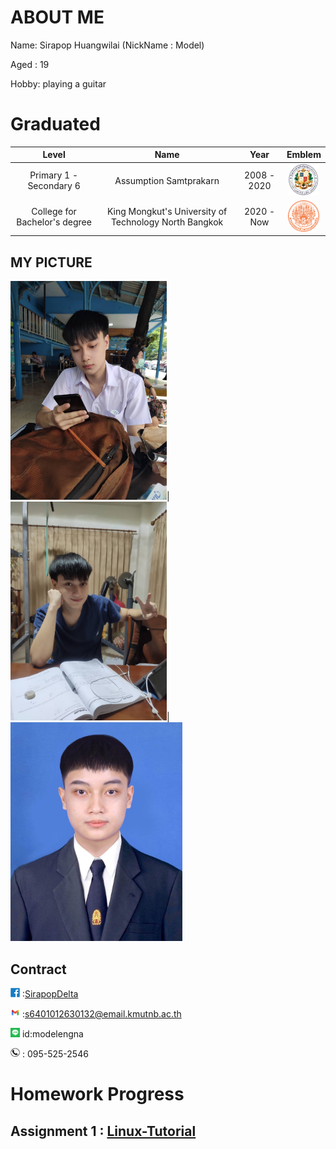 # ABOUT ME
Name: Sirapop Huangwilai (NickName : Model)

Aged : 19

Hobby: playing a guitar 

# Graduated

| Level | Name | Year | Emblem |
| :----: | :----: | :----: | :----: |
| Primary 1 - Secondary 6 | Assumption Samtprakarn | 2008 - 2020 | <img src="/photo/Me/Logo_ACSP.png" alt="Cute_boy" width="50" height="50"/> |
| College for Bachelor's degree | King Mongkut's University of Technology North Bangkok | 2020 - Now | <img src="/photo/Me/Seal_of_KMUTNB.svg.png" alt="Cute_boy" width="50" height="50"/> |

## MY PICTURE

<img src="89A5B02F-567A-47B1-BF45-5FD1DC1D20C3.jpeg" alt="Cute_boy" width="250" height="350"/>|<img src="/photo/Me/IMG_4362.JPG" alt="V_boy" width="250" height="350"/>|<img src="/photo/Me/IMG_4433.JPG" alt="kittyboy" width="275" height="350"/>

## Contract

<img src="A117DF32-30E0-415A-84CF-3349E05971E1.png" alt="A117DF32-30E0-415A-84CF-3349E05971E1" width="15" height="15"/> :[SirapopDelta](https://web.facebook.com/profile.php?id=100017003479477)

<img src="4704F764-39A7-46D6-A54A-572255CAF976.png" alt="4704F764-39A7-46D6-A54A-572255CAF976" width="15" height="15"/> :[s6401012630132@email.kmutnb.ac.th](mailto:s6401012630132@email.kmutnb.ac.th)

<img src="AFCC47CB-ECF9-4EB5-B102-F4ABBCA49017.png" alt="line" width="15" height="15"/> id:modelengna

<img src="F2C6F2CF-1D32-4B7C-8A96-694B54DA9E94.png" alt="Tel" width="15" height="15"/> : 095-525-2546

# Homework Progress

## Assignment 1 : [Linux-Tutorial](https://sirapopmodel.github.io/linux_tutorial.html)
